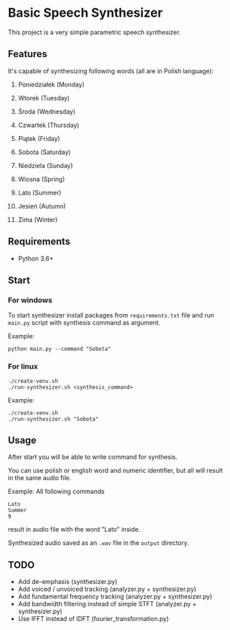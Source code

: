 # Basic Speech Synthesizer

This project is a very simple parametric speech synthesizer.

## Features

It's capable of synthesizing following words (all are in Polish language):

1) Poniedziałek (Monday)
2) Wtorek (Tuesday)
3) Środa (Wednesday)
4) Czwartek (Thursday)
5) Piątek (Friday)
6) Sobota (Saturday)
7) Niedziela (Sunday)

8) Wiosna (Spring)
9) Lato (Summer)
10) Jesień (Autumn)
11) Zima (Winter)

## Requirements

- Python 3.6+

## Start

### For windows

To start synthesizer install packages from `requirements.txt` file
and run `main.py` script with synthesis command as argument.

Example:
```shell
python main.py --command "Sobota"
```

### For linux

```shell
./create-venv.sh
./run-synthesizer.sh <synthesis_command>
```

Example:
```shell
./create-venv.sh
./run-synthesizer.sh "Sobota"
```

## Usage

After start you will be able to write command for synthesis.

You can use polish or english word and numeric identifier,
but all will result in the same audio file.

Example:
All following commands
```
Lato
Summer
9
```
result in audio file with the word "Lato" inside.

Synthesized audio saved as an `.wav` file in the `output` directory.

## TODO

- Add de-emphasis (synthesizer.py)
- Add voiced / unvoiced tracking (analyzer.py + synthesizer.py)
- Add fundamental frequency tracking (analyzer.py + synthesizer.py)
- Add bandwidth filtering instead of simple STFT (analyzer.py + synthesizer.py)
- Use IFFT instead of IDFT (fourier_transformation.py)
